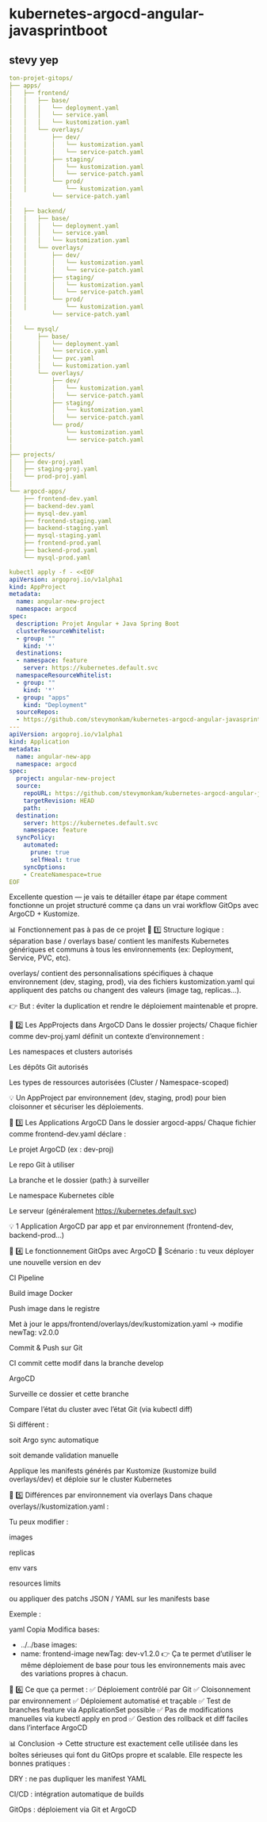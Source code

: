 # kubernetes-argocd-angular-javasprintboot
## stevy yep

```yaml
ton-projet-gitops/
├── apps/
│   ├── frontend/
│   │   ├── base/
│   │   │   └── deployment.yaml
│   │   │   └── service.yaml
│   │   │   └── kustomization.yaml
│   │   └── overlays/
│   │       ├── dev/
│   │       │   └── kustomization.yaml
│   │       │   └── service-patch.yaml
│   │       ├── staging/
│   │       │   └── kustomization.yaml
│   │       │   └── service-patch.yaml
│   │       └── prod/
│   │           └── kustomization.yaml
│           └── service-patch.yaml
│
│   ├── backend/
│   │   ├── base/
│   │   │   └── deployment.yaml
│   │   │   └── service.yaml
│   │   │   └── kustomization.yaml
│   │   └── overlays/
│   │       ├── dev/
│   │       │   └── kustomization.yaml
│   │       │   └── service-patch.yaml
│   │       ├── staging/
│   │       │   └── kustomization.yaml
│   │       │   └── service-patch.yaml
│   │       └── prod/
│   │           └── kustomization.yaml
│           └── service-patch.yaml
│
│   └── mysql/
│       ├── base/
│       │   └── deployment.yaml
│       │   └── service.yaml
│       │   └── pvc.yaml
│       │   └── kustomization.yaml
│       └── overlays/
│           ├── dev/
│           │   └── kustomization.yaml
│           │   └── service-patch.yaml
│           ├── staging/
│           │   └── kustomization.yaml
│           │   └── service-patch.yaml
│           └── prod/
│               └── kustomization.yaml
│               └── service-patch.yaml
│
├── projects/
│   ├── dev-proj.yaml
│   ├── staging-proj.yaml
│   └── prod-proj.yaml
│
└── argocd-apps/
    ├── frontend-dev.yaml
    ├── backend-dev.yaml
    ├── mysql-dev.yaml
    ├── frontend-staging.yaml
    ├── backend-staging.yaml
    ├── mysql-staging.yaml
    ├── frontend-prod.yaml
    ├── backend-prod.yaml
    └── mysql-prod.yaml
```

```yaml
kubectl apply -f - <<EOF
apiVersion: argoproj.io/v1alpha1
kind: AppProject
metadata:
  name: angular-new-project
  namespace: argocd
spec:
  description: Projet Angular + Java Spring Boot
  clusterResourceWhitelist:
  - group: ""
    kind: '*'
  destinations:
  - namespace: feature
    server: https://kubernetes.default.svc
  namespaceResourceWhitelist:
  - group: ""
    kind: '*'
  - group: "apps"
    kind: "Deployment"
  sourceRepos:
  - https://github.com/stevymonkam/kubernetes-argocd-angular-javasprintboot.git
---
apiVersion: argoproj.io/v1alpha1
kind: Application
metadata:
  name: angular-new-app
  namespace: argocd
spec:
  project: angular-new-project
  source:
    repoURL: https://github.com/stevymonkam/kubernetes-argocd-angular-javasprintboot.git
    targetRevision: HEAD
    path: .
  destination:
    server: https://kubernetes.default.svc
    namespace: feature
  syncPolicy:
    automated:
      prune: true
      selfHeal: true
    syncOptions:
    - CreateNamespace=true
EOF
```


Excellente question — je vais te détailler étape par étape comment fonctionne un projet structuré comme ça dans un vrai workflow GitOps avec ArgoCD + Kustomize.

📊 Fonctionnement pas à pas de ce projet
📌 1️⃣ Structure logique : séparation base / overlays
base/ contient les manifests Kubernetes génériques et communs à tous les environnements (ex: Deployment, Service, PVC, etc).

overlays/ contient des personnalisations spécifiques à chaque environnement (dev, staging, prod), via des fichiers kustomization.yaml qui appliquent des patchs ou changent des valeurs (image tag, replicas…).

👉 But : éviter la duplication et rendre le déploiement maintenable et propre.

📌 2️⃣ Les AppProjects dans ArgoCD
Dans le dossier projects/
Chaque fichier comme dev-proj.yaml définit un contexte d’environnement :

Les namespaces et clusters autorisés

Les dépôts Git autorisés

Les types de ressources autorisées (Cluster / Namespace-scoped)

💡 Un AppProject par environnement (dev, staging, prod) pour bien cloisonner et sécuriser les déploiements.

📌 3️⃣ Les Applications ArgoCD
Dans le dossier argocd-apps/
Chaque fichier comme frontend-dev.yaml déclare :

Le projet ArgoCD (ex : dev-proj)

Le repo Git à utiliser

La branche et le dossier (path:) à surveiller

Le namespace Kubernetes cible

Le serveur (généralement https://kubernetes.default.svc)

💡 1 Application ArgoCD par app et par environnement (frontend-dev, backend-prod…)

📌 4️⃣ Le fonctionnement GitOps avec ArgoCD
📌 Scénario : tu veux déployer une nouvelle version en dev

CI Pipeline

Build image Docker

Push image dans le registre

Met à jour le apps/frontend/overlays/dev/kustomization.yaml → modifie newTag: v2.0.0

Commit & Push sur Git

CI commit cette modif dans la branche develop

ArgoCD

Surveille ce dossier et cette branche

Compare l’état du cluster avec l’état Git (via kubectl diff)

Si différent :

soit Argo sync automatique

soit demande validation manuelle

Applique les manifests générés par Kustomize (kustomize build overlays/dev) et déploie sur le cluster Kubernetes

📌 5️⃣ Différences par environnement via overlays
Dans chaque overlays/<env>/kustomization.yaml :

Tu peux modifier :

images

replicas

env vars

resources limits

ou appliquer des patchs JSON / YAML sur les manifests base

Exemple :

yaml
Copia
Modifica
bases:
  - ../../base
images:
  - name: frontend-image
    newTag: dev-v1.2.0
👉 Ça te permet d’utiliser le même déploiement de base pour tous les environnements mais avec des variations propres à chacun.

📌 6️⃣ Ce que ça permet :
✅ Déploiement contrôlé par Git
✅ Cloisonnement par environnement
✅ Déploiement automatisé et traçable
✅ Test de branches feature via ApplicationSet possible
✅ Pas de modifications manuelles via kubectl apply en prod
✅ Gestion des rollback et diff faciles dans l’interface ArgoCD

📊 Conclusion
→ Cette structure est exactement celle utilisée dans les boîtes sérieuses qui font du GitOps propre et scalable.
Elle respecte les bonnes pratiques :

DRY : ne pas dupliquer les manifest YAML

CI/CD : intégration automatique de builds

GitOps : déploiement via Git et ArgoCD




